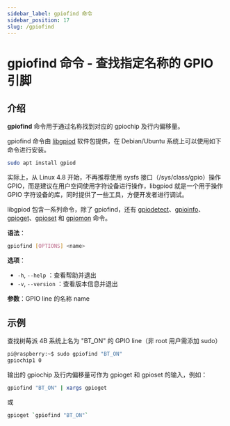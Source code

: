 ```yaml
---
sidebar_label: gpiofind 命令
sidebar_position: 17
slug: /gpiofind
---
```


# gpiofind 命令 - 查找指定名称的 GPIO 引脚



## 介绍

**gpiofind** 命令用于通过名称找到对应的 gpiochip 及行内偏移量。

gpiofind 命令由 [libgpiod](https://git.kernel.org/pub/scm/libs/libgpiod/libgpiod.git/) 软件包提供，在 Debian/Ubuntu 系统上可以使用如下命令进行安装。

```bash
sudo apt install gpiod
```

实际上，从 Linux 4.8 开始，不再推荐使用 sysfs 接口（/sys/class/gpio）操作 GPIO，而是建议在用户空间使用字符设备进行操作，libgpiod 就是一个用于操作 GPIO 字符设备的库，同时提供了一些工具，方便开发者进行调试。

libgpiod 包含一系列命令，除了 gpiofind，还有 [gpiodetect](/linux-command/gpiodetect)、[gpioinfo](/linux-command/gpioinfo)、[gpioget](/linux-command/gpioget)、[gpioset](/linux-command/gpioset) 和 [gpiomon](/linux-command/gpiomon) 命令。

**语法**：

```bash
gpiofind [OPTIONS] <name>
```

**选项**：

- `-h`, `--help` ：查看帮助并退出
- `-v`, `--version` ：查看版本信息并退出

**参数**：GPIO line 的名称 name



## 示例

查找树莓派 4B 系统上名为 "BT_ON" 的 GPIO line（非 root 用户需添加 sudo）

```bash
pi@raspberry:~$ sudo gpiofind "BT_ON"
gpiochip1 0
```

输出的 gpiochip 及行内偏移量可作为 gpioget 和 gpioset 的输入，例如：

```bash
gpiofind "BT_ON" | xargs gpioget
```

或

```bash
gpioget `gpiofind "BT_ON"`
```

